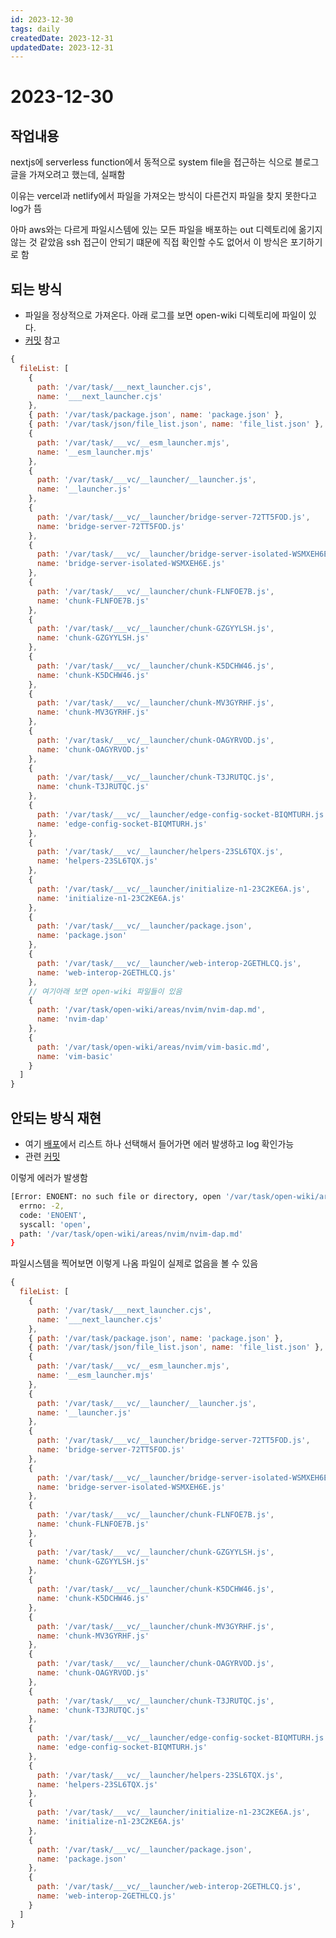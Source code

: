 ```yaml
---
id: 2023-12-30
tags: daily
createdDate: 2023-12-31
updatedDate: 2023-12-31
---
```


# 2023-12-30

## 작업내용
nextjs에 serverless function에서 동적으로 system file을 접근하는 식으로 블로그 글을
가져오려고 했는데, 실패함

이유는 vercel과 netlify에서 파일을 가져오는 방식이 다른건지
파일을 찾지 못한다고 log가 뜸

아마 aws와는 다르게 파일시스템에 있는 모든 파일을 배포하는 out 디렉토리에 옮기지 않는 것 같았음
ssh 접근이 안되기 떄문에 직접 확인할 수도 없어서 이 방식은 포기하기로 함


## 되는 방식
- 파일을 정상적으로 가져온다. 아래 로그를 보면 open-wiki 디렉토리에 파일이 있다.
- [커밋](https://github.com/devstefancho/nextjs-blog/commit/dbc79d58030dfe48c63797c24a74b78d799fc080) 참고
```javascript
{
  fileList: [
    {
      path: '/var/task/___next_launcher.cjs',
      name: '___next_launcher.cjs'
    },
    { path: '/var/task/package.json', name: 'package.json' },
    { path: '/var/task/json/file_list.json', name: 'file_list.json' },
    {
      path: '/var/task/___vc/__esm_launcher.mjs',
      name: '__esm_launcher.mjs'
    },
    {
      path: '/var/task/___vc/__launcher/__launcher.js',
      name: '__launcher.js'
    },
    {
      path: '/var/task/___vc/__launcher/bridge-server-72TT5FOD.js',
      name: 'bridge-server-72TT5FOD.js'
    },
    {
      path: '/var/task/___vc/__launcher/bridge-server-isolated-WSMXEH6E.js',
      name: 'bridge-server-isolated-WSMXEH6E.js'
    },
    {
      path: '/var/task/___vc/__launcher/chunk-FLNFOE7B.js',
      name: 'chunk-FLNFOE7B.js'
    },
    {
      path: '/var/task/___vc/__launcher/chunk-GZGYYLSH.js',
      name: 'chunk-GZGYYLSH.js'
    },
    {
      path: '/var/task/___vc/__launcher/chunk-K5DCHW46.js',
      name: 'chunk-K5DCHW46.js'
    },
    {
      path: '/var/task/___vc/__launcher/chunk-MV3GYRHF.js',
      name: 'chunk-MV3GYRHF.js'
    },
    {
      path: '/var/task/___vc/__launcher/chunk-OAGYRVOD.js',
      name: 'chunk-OAGYRVOD.js'
    },
    {
      path: '/var/task/___vc/__launcher/chunk-T3JRUTQC.js',
      name: 'chunk-T3JRUTQC.js'
    },
    {
      path: '/var/task/___vc/__launcher/edge-config-socket-BIQMTURH.js',
      name: 'edge-config-socket-BIQMTURH.js'
    },
    {
      path: '/var/task/___vc/__launcher/helpers-23SL6TQX.js',
      name: 'helpers-23SL6TQX.js'
    },
    {
      path: '/var/task/___vc/__launcher/initialize-n1-23C2KE6A.js',
      name: 'initialize-n1-23C2KE6A.js'
    },
    {
      path: '/var/task/___vc/__launcher/package.json',
      name: 'package.json'
    },
    {
      path: '/var/task/___vc/__launcher/web-interop-2GETHLCQ.js',
      name: 'web-interop-2GETHLCQ.js'
    },
    // 여기아래 보면 open-wiki 파일들이 있음
    {
      path: '/var/task/open-wiki/areas/nvim/nvim-dap.md',
      name: 'nvim-dap'
    },
    {
      path: '/var/task/open-wiki/areas/nvim/vim-basic.md',
      name: 'vim-basic'
    }
  ]
}
```

## 안되는 방식 재현
- 여기 [배포](https://vercel.com/devstefancho/nextjs-blog/9TTdjTgKZQBPiXEwuVBk44damYAM)에서 리스트 하나 선택해서 들어가면 에러 발생하고 log 확인가능
- 관련 [커밋](https://github.com/devstefancho/nextjs-blog/commit/7864ec1a3d15fbb63626603d50407fbe3dce185e)

이렇게 에러가 발생함
```bash
[Error: ENOENT: no such file or directory, open '/var/task/open-wiki/areas/nvim/nvim-dap.md'] {
  errno: -2,
  code: 'ENOENT',
  syscall: 'open',
  path: '/var/task/open-wiki/areas/nvim/nvim-dap.md'
}
```

파일시스템을 찍어보면 이렇게 나옴
파일이 실제로 없음을 볼 수 있음
```javascript
{
  fileList: [
    {
      path: '/var/task/___next_launcher.cjs',
      name: '___next_launcher.cjs'
    },
    { path: '/var/task/package.json', name: 'package.json' },
    { path: '/var/task/json/file_list.json', name: 'file_list.json' },
    {
      path: '/var/task/___vc/__esm_launcher.mjs',
      name: '__esm_launcher.mjs'
    },
    {
      path: '/var/task/___vc/__launcher/__launcher.js',
      name: '__launcher.js'
    },
    {
      path: '/var/task/___vc/__launcher/bridge-server-72TT5FOD.js',
      name: 'bridge-server-72TT5FOD.js'
    },
    {
      path: '/var/task/___vc/__launcher/bridge-server-isolated-WSMXEH6E.js',
      name: 'bridge-server-isolated-WSMXEH6E.js'
    },
    {
      path: '/var/task/___vc/__launcher/chunk-FLNFOE7B.js',
      name: 'chunk-FLNFOE7B.js'
    },
    {
      path: '/var/task/___vc/__launcher/chunk-GZGYYLSH.js',
      name: 'chunk-GZGYYLSH.js'
    },
    {
      path: '/var/task/___vc/__launcher/chunk-K5DCHW46.js',
      name: 'chunk-K5DCHW46.js'
    },
    {
      path: '/var/task/___vc/__launcher/chunk-MV3GYRHF.js',
      name: 'chunk-MV3GYRHF.js'
    },
    {
      path: '/var/task/___vc/__launcher/chunk-OAGYRVOD.js',
      name: 'chunk-OAGYRVOD.js'
    },
    {
      path: '/var/task/___vc/__launcher/chunk-T3JRUTQC.js',
      name: 'chunk-T3JRUTQC.js'
    },
    {
      path: '/var/task/___vc/__launcher/edge-config-socket-BIQMTURH.js',
      name: 'edge-config-socket-BIQMTURH.js'
    },
    {
      path: '/var/task/___vc/__launcher/helpers-23SL6TQX.js',
      name: 'helpers-23SL6TQX.js'
    },
    {
      path: '/var/task/___vc/__launcher/initialize-n1-23C2KE6A.js',
      name: 'initialize-n1-23C2KE6A.js'
    },
    {
      path: '/var/task/___vc/__launcher/package.json',
      name: 'package.json'
    },
    {
      path: '/var/task/___vc/__launcher/web-interop-2GETHLCQ.js',
      name: 'web-interop-2GETHLCQ.js'
    }
  ]
}
```
